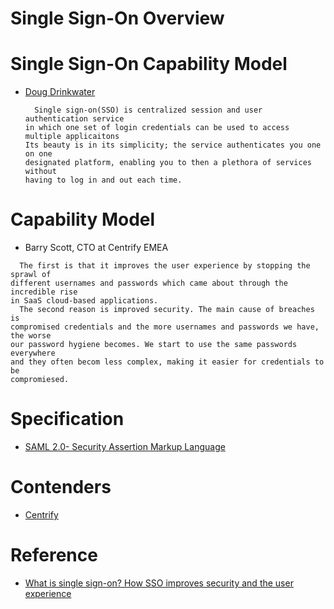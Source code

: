 # Single Sign-On Overview

# Single Sign-On Capability Model

  - [Doug Drinkwater](https://www.csoonline.com/author/Doug-Drinkwater )
  
    ```
      Single sign-on(SSO) is centralized session and user authentication service
    in which one set of login credentials can be used to access multiple applicaitons
    Its beauty is in its simplicity; the service authenticates you one on one
    designated platform, enabling you to then a plethora of services without
    having to log in and out each time.

    ```
# Capability Model
 
  - Barry Scott, CTO at Centrify EMEA

   ```
     The first is that it improves the user experience by stopping the sprawl of
   different usernames and passwords which came about through the incredible rise
   in SaaS cloud-based applications.
     The second reason is improved security. The main cause of breaches is 
   compromised credentials and the more usernames and passwords we have, the worse
   our password hygiene becomes. We start to use the same passwords everywhere
   and they often becom less complex, making it easier for credentials to be
   compromiesed.
   ```

# Specification
 
  - [SAML 2.0- Security Assertion Markup Language](saml/saml.md)

# Contenders

  - [Centrify](https://www.centrify.com )

# Reference

 - [What is single sign-on? How SSO improves security and the user experience](https://www.csoonline.com/article/2115776/authentication/what-is-single-sign-on-how-sso-improves-security-and-the-user-experience.html )
